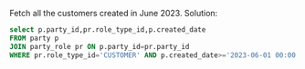 Fetch all the customers created in June 2023.
Solution: 
```sql
select p.party_id,pr.role_type_id,p.created_date 
FROM party p 
JOIN party_role pr ON p.party_id=pr.party_id
WHERE pr.role_type_id='CUSTOMER' AND p.created_date>='2023-06-01 00:00:00.000' AND p.created_date<'2023-07-01';
```

